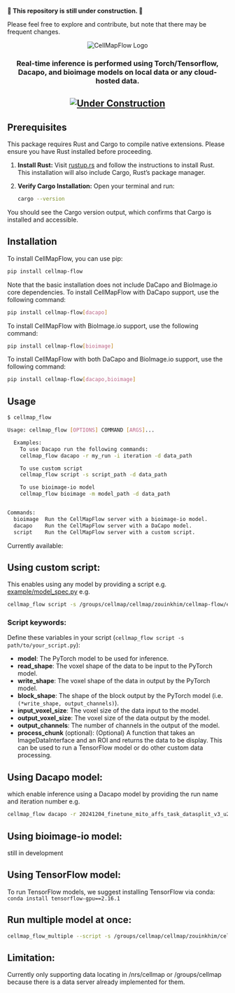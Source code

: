 **🚧 This repository is still under construction. 🚧**

Please feel free to explore and contribute, but note that there may be frequent changes.


<div align="center">

![CellMapFlow Logo](https://raw.githubusercontent.com/janelia-cellmap/cellmap-flow/refs/heads/main/img/CMFLOW_dark.png)

### Real-time inference is performed using Torch/Tensorflow, Dacapo, and bioimage models on local data or any cloud-hosted data.
[![Under Construction](https://img.shields.io/badge/Status-Under_Construction-orange.svg)](#)
---

</div>

## Prerequisites

This package requires Rust and Cargo to compile native extensions. Please ensure you have Rust installed before proceeding.

1. **Install Rust:**
Visit [rustup.rs](https://rustup.rs/) and follow the instructions to install Rust. This installation will also include Cargo, Rust’s package manager.

2. **Verify Cargo Installation:**
Open your terminal and run:
     ```bash
     cargo --version
     ```
You should see the Cargo version output, which confirms that Cargo is installed and accessible.


## Installation

To install CellMapFlow, you can use pip:

```bash
pip install cellmap-flow
```

Note that the basic installation does not include DaCapo and BioImage.io core dependencies. To install CellMapFlow with DaCapo support, use the following command:

```bash
pip install cellmap-flow[dacapo]
```

To install CellMapFlow with BioImage.io support, use the following command:

```bash
pip install cellmap-flow[bioimage]
```

To install CellMapFlow with both DaCapo and BioImage.io support, use the following command:

```bash
pip install cellmap-flow[dacapo,bioimage]
```

## Usage

```bash
$ cellmap_flow

Usage: cellmap_flow [OPTIONS] COMMAND [ARGS]...

  Examples:     
    To use Dacapo run the following commands:  
    cellmap_flow dacapo -r my_run -i iteration -d data_path

    To use custom script
    cellmap_flow script -s script_path -d data_path

    To use bioimage-io model 
    cellmap_flow bioimage -m model_path -d data_path


Commands:
  bioimage  Run the CellMapFlow server with a bioimage-io model.
  dacapo    Run the CellMapFlow server with a DaCapo model.
  script    Run the CellMapFlow server with a custom script.
```

Currently available:
## Using custom script:
This enables using any model by providing a script e.g. [example/model_spec.py](example/model_spec.py)
e.g.
```bash
cellmap_flow script -s /groups/cellmap/cellmap/zouinkhim/cellmap-flow/example/model_spec.py -d /nrs/cellmap/data/jrc_mus-cerebellum-1/jrc_mus-cerebellum-1.zarr/recon-1/em/fibsem-uint8/s0 
```

### Script keywords:
Define these variables in your script (`cellmap_flow script -s path/to/your_script.py`):
- **model**: 
  The PyTorch model to be used for inference. 
- **read_shape**: 
  The voxel shape of the data to be input to the PyTorch model.
- **write_shape**: 
  The voxel shape of the data in output by the PyTorch model.
- **block_shape**: 
  The shape of the block output by the PyTorch model (i.e. `(*write_shape, output_channels)`).
- **input_voxel_size**: 
  The voxel size of the data input to the model.
- **output_voxel_size**: 
  The voxel size of the data output by the model.
- **output_channels**:
  The number of channels in the output of the model.
- **process_chunk** (optional):
  (Optional) A function that takes an ImageDataInterface and an ROI and returns the data to be display. This can be used to run a TensorFlow model or do other custom data processing.

## Using Dacapo model:
which enable inference using a Dacapo model by providing the run name and iteration number
e.g.
```bash
cellmap_flow dacapo -r 20241204_finetune_mito_affs_task_datasplit_v3_u21_kidney_mito_default_cache_8_1 -i 700000 -d /nrs/cellmap/data/jrc_ut21-1413-003/jrc_ut21-1413-003.zarr/recon-1/em/fibsem-uint8/s0
```

## Using bioimage-io model:
still in development

## Using TensorFlow model:
To run TensorFlow models, we suggest installing TensorFlow via conda: `conda install tensorflow-gpu==2.16.1`

##  Run multiple model at once: 
```bash
cellmap_flow_multiple --script -s /groups/cellmap/cellmap/zouinkhim/cellmap-flow/example/model_spec.py -n script_base --dacapo -r 20241204_finetune_mito_affs_task_datasplit_v3_u21_kidney_mito_default_cache_8_1 -i 700000 -n using_dacapo -d /nrs/cellmap/data/jrc_ut21-1413-003/jrc_ut21-1413-003.zarr/recon-1/em/fibsem-uint8/s0
```


## Limitation:
Currently only supporting data locating in /nrs/cellmap or /groups/cellmap because there is a data server already implemented for them.


